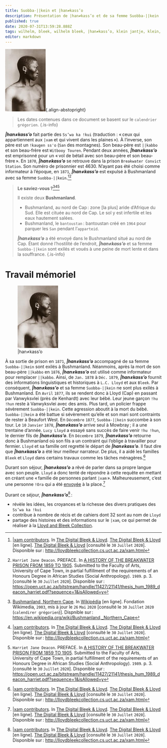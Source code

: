 ```yaml
---
title: Suobba-||kein et |han≠kass’o
description: Présentation de |han≠kass’o et de sa femme Suobba-||kein
published: true
date: 2020-07-31T13:59:28.888Z
tags: wilhelm, bleek, wilhelm bleek, |han≠kass’o, klein jantje, klein, jantje, ss’wa ka !kui, flat bushman, bushman, bochiman, san, |xam, !kaugen ss'o, ||kabbo, petit fils de ||kabbo, lucy, catherine, lloyd, l.c. lloyd, lucy catherine lloyd, famille bleek, dorothea francis bleek, d.f. bleek, dorothea, francis, suobba-||kein
editor: markdown
---
```


![han≠kass’o-alias-klein-jantje-looking-right_public-domain.jpg](/images/personnalite/kemit/han≠kass’o/han≠kass’o-alias-klein-jantje-looking-right_public-domain.jpg){.align-abstopright}

> Les dates contenues dans ce document se basent sur le `calendrier grégorien`.
{.is-info}

***|han≠kass’o*** fait partie des `Ss’wa ka !kui` (traduction : « ceux qui appartiennent aux `|xam` et qui vivent dans les plaines »). À l’inverse, son père est un `!kaugen ss'o` (`San` des montagnes). Son beau-père est `||kabbo` et son beau-frère  est `Witbooy Touren`.
Pendant deux années, ***|han≠kass’o*** est emprisonné pour un « vol de bétail avec son beau-père et son beau-frère ». En `1870`, ***|han≠kass’o*** se retrouve dans la prison `Breakwater Convict Station`. Son numéro de prisonnier est 4630. N’ayant pas été choisi comme informateur à l’époque, en `1871`, ***|han≠kass’o*** est expulsé à Bushmanland avec sa femme `Suobba-||kein`.[^1][^2]

> **Le saviez-vous ?**[^10][^1][^2]
> 
> Il existe deux **Bushmanland**.
>
> - Bushmanland, au nord de Cap : zone [la plus] aride d’Afrique du Sud. Elle est cituée au nord de Cap. Le sol y est infertile et les eaux hautement salées.
> - Bushmanland, le `bantoustan` : bantoustan créé en `1964` pour parquer les `San` pendant l’`apparteid`.
>
> ***|han≠kass’o*** a été envoyé dans le Bushmanland situé au nord de Cap. Étant donné l’hostilité de l’endroit, ***|han≠kass’o*** et sa femme `Suobba-||kein` sont exilés et voués à une peine de mort lente et dans la souffrance.
{.is-info}

# Travail mémoriel

<figure class="image image-style-align-right"><img src="/images/personnalite/kemit/han≠kass’o/han≠kass’o-alias-klein-jantje-looking-right_public-domain.jpg"> <figcaption>|han≠kass’o</figcaption></figure>

À sa sortie de prison en `1871`, ***|han≠kass’o*** accompagné de sa femme `Suobba-||kein` sont exilés à Bushmanland. Néanmoins, après la mort de son beau-père `||kabbo` en `1876`, ***|han≠kass’o*** est utilisé comme informateur pour remplacer `||kabbo`. Ainsi, de `Jan.` `1878` à `Déc.` `1879`, ***|han≠kass’o*** fournit des informations linguistiques et historiques à `L.C. Lloyd` et aux `Bleek`.
Par conséquent, ***|han≠kass’o*** et sa femme `Suobba-||kein` ne sont plus exilés à Bushmanland. En `Avril` `1877`, ils se rendent donc à Lloyd (Cap) en passant par Vanwyksvlei (près de Kenhardt) avec leur bébé. Leur jeune garçon `!hu !hun` reste à Vanwyksvlei avec des amis.
Plus tard, un policier frappe sévèrement `Suobba-||kein`. Cette agression aboutit à la mort du bébé. `Suobba-||kein` a été battue si sévèrement qu’elle et son mari sont contraints de rester à Beaufort West. En `Décembre` `1877`, `Suobba-||kein` succombe à son tour. Le `10` `Janvier` `1878`, ***|han≠kass’o*** arrive seul à Mowbray ; il a une trentaine d’année.
`Lucy Lloyd` a essayé sans succès de faire venir `!hu !hun`, le dernier fils de ***|han≠kass’o***. En `Décembre` `1879`, ***|han≠kass’o*** retourne donc à Bushmanland où son fils a un contraint qui l’oblige à travailler pour fermier. `Lloyd` et sa famille ont regretté le départ de ***|han≠kass’o***. Il faut dire que ***|han≠kass’o*** a été leur meilleur narrateur. De plus, il a aidé les familles `Bleek` et `Lloyd` dans certains travaux comme les tâches ménagères.[^1]

Durant son séjour, ***|han≠kass’o*** a rêvé de parler dans sa propre langue avec son peuple. `Lloyd` a donc tenté de répondre à cette requête en mettant en créant une « famille de personnes parlant `|xam` ». Malheureusement, c’est une personne `!Ora` qui a été <u>envoyée</u> à la place.[^1]

Durant ce séjour, ***|han≠kass’o***[^1] :

- révèle les idées, les croyances et la richesse des divers pratiques des `Ss’wa ka !kui`
- contribue à nombre de récis et de cahiers dont 32 sont au nom de `Lloyd`
- partage des histoires et des informations sur le `|xam`, ce qui permet de réaliser à la [Lloyd and Bleek Collection](http://lloydbleekcollection.cs.uct.ac.za).

[^1]: [|xam contributors](http://lloydbleekcollection.cs.uct.ac.za/xam.html). In [The Digital Bleek & Lloyd](http://lloydbleekcollection.cs.uct.ac.za). [The Digital Bleek & Lloyd](http://lloydbleekcollection.cs.uct.ac.za) [en ligne]. [The Digital Bleek & Lloyd](http://lloydbleekcollection.cs.uct.ac.za) [consulté le `30` `Juillet` `2020`]. Disponible sur : http://lloydbleekcollection.cs.uct.ac.za/xam.html
[^2]: `Harriet Jane Deacon`. PREFACE. In [A HISTORY OF THE BREAKWATER PRISON FROM 1859 TO 1905](https://open.uct.ac.za/bitstream/handle/11427/21141/thesis_hum_1989_deacon_harriet.pdf?sequence=1&isAllowed=y). Submitted to the Faculty of Arts, University of Cape Town, in partial fulfillment of the requirements of an Honours Degree in African Studies (Social Anthropology). `1989`. p. 3. [consulté le `30` `Juillet` `2020`]. Disponible sur : https://open.uct.ac.za/bitstream/handle/11427/21141/thesis_hum_1989_deacon_harriet.pdf?sequence=1&isAllowed=y
[^10]: [Bushmanland, Northern Cape](https://en.wikipedia.org/wiki/Bushmanland,_Northern_Cape). In [Wikipédia](https://wikipedia.org) [en ligne]. Fondation Wikimedia, `2003`, mis à jour le `26` `Mai` `2020` [consulté le `30` `Juillet` `2020` (`calendirer grégorien`)]. Dispnible sur : https://en.wikipedia.org/wiki/Bushmanland,_Northern_Cape